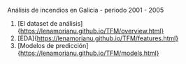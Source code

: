 

Análisis de incendios en Galicia - periodo 2001 - 2005

1. [El dataset de análisis]{https://lenamorianu.github.io/TFM/overview.html}
2. [EDA]{https://lenamorianu.github.io/TFM/features.html}
3. [Modelos de predicción]{https://lenamorianu.github.io/TFM/models.html}

